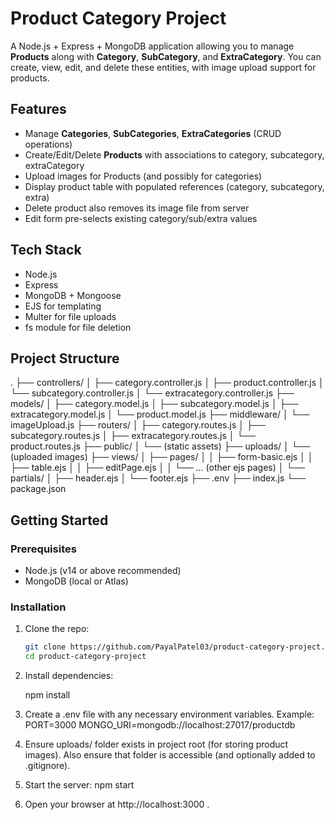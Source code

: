 # Product Category Project

A Node.js + Express + MongoDB application allowing you to manage **Products** along with **Category**, **SubCategory**, and **ExtraCategory**. You can create, view, edit, and delete these entities, with image upload support for products.

## Features

- Manage **Categories**, **SubCategories**, **ExtraCategories** (CRUD operations)  
- Create/Edit/Delete **Products** with associations to category, subcategory, extraCategory  
- Upload images for Products (and possibly for categories)  
- Display product table with populated references (category, subcategory, extra)  
- Delete product also removes its image file from server  
- Edit form pre-selects existing category/sub/extra values  

## Tech Stack

- Node.js  
- Express  
- MongoDB + Mongoose  
- EJS for templating  
- Multer for file uploads  
- fs module for file deletion  

## Project Structure

.
├── controllers/
│ ├── category.controller.js
│ ├── product.controller.js
│ └── subcategory.controller.js
│ └── extracategory.controller.js
├── models/
│ ├── category.model.js
│ ├── subcategory.model.js
│ ├── extracategory.model.js
│ └── product.model.js
├── middleware/
│ └── imageUpload.js
├── routers/
│ ├── category.routes.js
│ ├── subcategory.routes.js
│ ├── extracategory.routes.js
│ └── product.routes.js
├── public/
│ └── (static assets)
├── uploads/
│ └── (uploaded images)
├── views/
│ ├── pages/
│ │ ├── form-basic.ejs
│ │ ├── table.ejs
│ │ ├── editPage.ejs
│ │ └── ... (other ejs pages)
│ └── partials/
│ ├── header.ejs
│ └── footer.ejs
├── .env
├── index.js
└── package.json


## Getting Started

### Prerequisites

- Node.js (v14 or above recommended)  
- MongoDB (local or Atlas)  

### Installation

1. Clone the repo:

   ```bash
   git clone https://github.com/PayalPatel03/product-category-project.git
   cd product-category-project
2. Install dependencies:

    npm install
3. Create a .env file with any necessary environment variables. Example:
    PORT=3000
    MONGO_URI=mongodb://localhost:27017/productdb
4. Ensure uploads/ folder exists in project root (for storing product images).
    Also ensure that folder is accessible (and optionally added to .gitignore).

5. Start the server:
    npm start


6. Open your browser at http://localhost:3000 .
